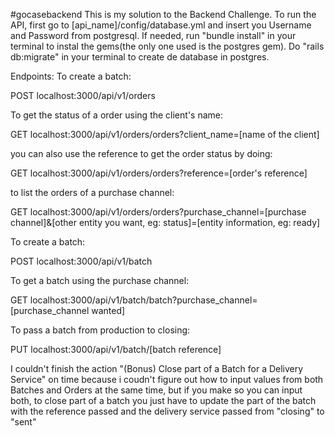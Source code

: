 #gocasebackend
This is my solution to the Backend Challenge. 
To run the API, first go to [api_name]/config/database.yml and insert you Username and Password from postgresql.
If needed, run "bundle install" in your terminal to instal the gems(the only one used is the postgres gem).
Do "rails db:migrate" in your terminal to create de database in postgres.

Endpoints:
To create a batch:

POST localhost:3000/api/v1/orders

To get the status of a order using the client's name:

GET localhost:3000/api/v1/orders/orders?client_name=[name of the client]

you can also use the reference to get the order status by doing:

GET localhost:3000/api/v1/orders/orders?reference=[order's reference]

to list the orders of a purchase channel:

GET localhost:3000/api/v1/orders/orders?purchase_channel=[purchase channel]&[other entity you want, eg: status]=[entity information,    eg: ready]

To create a batch:

POST localhost:3000/api/v1/batch

To get a batch using the purchase channel:

GET localhost:3000/api/v1/batch/batch?purchase_channel=[purchase_channel wanted]

To pass a batch from production to closing:

PUT localhost:3000/api/v1/batch/[batch reference]


I couldn't finish the action "(Bonus) Close part of a Batch for a Delivery Service" on time because i coudn't figure out how to input values from both Batches and Orders at the same time, but if you make so you can input both, to close part of a batch you just have to update the part of the batch with the reference passed and the delivery service passed from "closing" to "sent"


